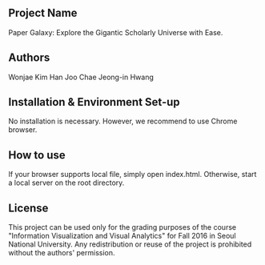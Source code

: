 ## Project Name

Paper Galaxy: Explore the Gigantic Scholarly Universe with Ease.

## Authors

Wonjae Kim
Han Joo Chae
Jeong-in Hwang

## Installation & Environment Set-up

No installation is necessary. However, we recommend to use Chrome browser.

## How to use

If your browser supports local file, simply open index.html.
Otherwise, start a local server on the root directory.

## License

This project can be used only for the grading purposes of the course "Information Visualization and Visual Analytics" for Fall 2016 in Seoul National University.
Any redistribution or reuse of the project is prohibited without the authors' permission.